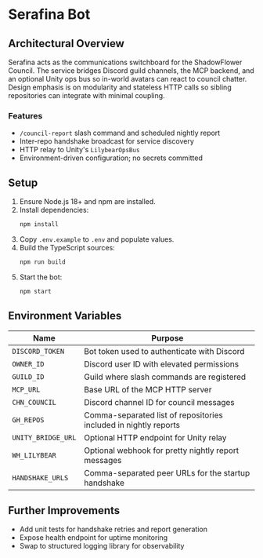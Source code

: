 # Serafina Bot

## Architectural Overview
Serafina acts as the communications switchboard for the ShadowFlower Council. The
service bridges Discord guild channels, the MCP backend, and an optional Unity
ops bus so in-world avatars can react to council chatter. Design emphasis is on
modularity and stateless HTTP calls so sibling repositories can integrate with
minimal coupling.

### Features
- `/council-report` slash command and scheduled nightly report
- Inter-repo handshake broadcast for service discovery
- HTTP relay to Unity's `LilybearOpsBus`
- Environment-driven configuration; no secrets committed

## Setup
1. Ensure Node.js 18+ and npm are installed.
2. Install dependencies:
   ```bash
   npm install
   ```
3. Copy `.env.example` to `.env` and populate values.
4. Build the TypeScript sources:
   ```bash
   npm run build
   ```
5. Start the bot:
   ```bash
   npm start
   ```

## Environment Variables
| Name | Purpose |
| ---- | ------- |
| `DISCORD_TOKEN` | Bot token used to authenticate with Discord |
| `OWNER_ID` | Discord user ID with elevated permissions |
| `GUILD_ID` | Guild where slash commands are registered |
| `MCP_URL` | Base URL of the MCP HTTP server |
| `CHN_COUNCIL` | Discord channel ID for council messages |
| `GH_REPOS` | Comma-separated list of repositories included in nightly reports |
| `UNITY_BRIDGE_URL` | Optional HTTP endpoint for Unity relay |
| `WH_LILYBEAR` | Optional webhook for pretty nightly report messages |
| `HANDSHAKE_URLS` | Comma-separated peer URLs for the startup handshake |

## Further Improvements
- Add unit tests for handshake retries and report generation
- Expose health endpoint for uptime monitoring
- Swap to structured logging library for observability
